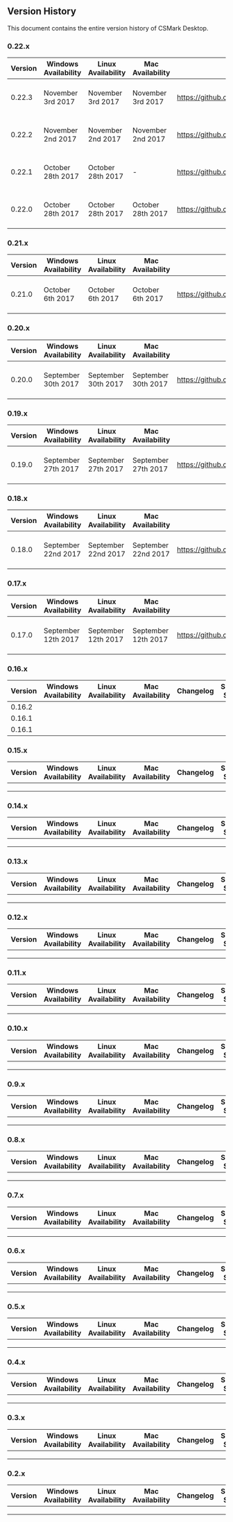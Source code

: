 ## Version History
This document contains the entire version history of CSMark Desktop.

### 0.22.x

| Version | Windows Availability | Linux Availability | Mac Availability | Changelog | Support Status |
|---------|----------------------|--------------------|------------------|-----------|----------------|
| 0.22.3 | November 3rd 2017 | November 3rd 2017 | November 3rd 2017 | https://github.com/CSMarkBenchmark/CSMark/releases/tag/0.22.3 | CSMark 0 Support Policy|
| 0.22.2 | November 2nd 2017 | November 2nd 2017 | November 2nd 2017 | https://github.com/CSMarkBenchmark/CSMark/releases/tag/0.22.2 | CSMark 0 Support Policy|
| 0.22.1 | October 28th 2017 | October 28th 2017 | - | https://github.com/CSMarkBenchmark/CSMark/releases/tag/0.22.1 | CSMark 0 Support Policy|
| 0.22.0 | October 28th 2017 | October 28th 2017 | October 28th 2017 |https://github.com/CSMarkBenchmark/CSMark/releases/tag/0.22.0 | CSMark 0 Support Policy|

### 0.21.x

| Version | Windows Availability | Linux Availability | Mac Availability | Changelog | Support Status |
|---------|----------------------|--------------------|------------------|-----------|----------------|
| 0.21.0 | October 6th 2017 | October 6th 2017 | October 6th 2017 | https://github.com/CSMarkBenchmark/CSMark/releases/tag/0.21.0 | CSMark 0 Support Policy|

### 0.20.x

| Version | Windows Availability | Linux Availability | Mac Availability | Changelog | Support Status |
|---------|----------------------|--------------------|------------------|-----------|----------------|
| 0.20.0 | September 30th 2017 | September 30th 2017  | September 30th 2017  |https://github.com/CSMarkBenchmark/CSMark/releases/tag/0.20.0 | CSMark 0 Support Policy |

### 0.19.x

| Version | Windows Availability | Linux Availability | Mac Availability | Changelog | Support Status |
|---------|----------------------|--------------------|------------------|-----------|----------------|
| 0.19.0 | September 27th 2017 |September 27th 2017 |September 27th 2017 |https://github.com/CSMarkBenchmark/CSMark/releases/tag/0.19.0 | CSMark 0 Support Policy |

### 0.18.x 

| Version | Windows Availability | Linux Availability | Mac Availability | Changelog | Support Status |
|---------|----------------------|--------------------|------------------|-----------|----------------|
| 0.18.0 | September 22nd 2017 | September 22nd 2017| September 22nd 2017 | https://github.com/CSMarkBenchmark/CSMark/releases/tag/0.18.0| CSMark 0 Support Policy|

### 0.17.x

| Version | Windows Availability | Linux Availability | Mac Availability | Changelog | Support Status |
|---------|----------------------|--------------------|------------------|-----------|----------------|
| 0.17.0 | September 12th 2017 | September 12th 2017 | September 12th 2017 |https://github.com/CSMarkBenchmark/CSMark/releases/tag/0.17.0 | CSMark 0 Support Policy |

### 0.16.x

| Version | Windows Availability | Linux Availability | Mac Availability | Changelog | Support Status |
|---------|----------------------|--------------------|------------------|-----------|----------------|
| 0.16.2 |                      |                    |                  |           |                |
| 0.16.1 |                      |                    |                  |           |                |
| 0.16.1 |                      |                    |                  |           |                |

### 0.15.x

| Version | Windows Availability | Linux Availability | Mac Availability | Changelog | Support Status |
|---------|----------------------|--------------------|------------------|-----------|----------------|
|         |                      |                    |                  |           |                |
|         |                      |                    |                  |           |                |
|         |                      |                    |                  |           |                |

### 0.14.x

| Version | Windows Availability | Linux Availability | Mac Availability | Changelog | Support Status |
|---------|----------------------|--------------------|------------------|-----------|----------------|
|         |                      |                    |                  |           |                |
|         |                      |                    |                  |           |                |
|         |                      |                    |                  |           |                |

### 0.13.x

| Version | Windows Availability | Linux Availability | Mac Availability | Changelog | Support Status |
|---------|----------------------|--------------------|------------------|-----------|----------------|
|         |                      |                    |                  |           |                |
|         |                      |                    |                  |           |                |
|         |                      |                    |                  |           |                |

### 0.12.x

| Version | Windows Availability | Linux Availability | Mac Availability | Changelog | Support Status |
|---------|----------------------|--------------------|------------------|-----------|----------------|
|         |                      |                    |                  |           |                |
|         |                      |                    |                  |           |                |
|         |                      |                    |                  |           |                |

### 0.11.x

| Version | Windows Availability | Linux Availability | Mac Availability | Changelog | Support Status |
|---------|----------------------|--------------------|------------------|-----------|----------------|
|         |                      |                    |                  |           |                |
|         |                      |                    |                  |           |                |
|         |                      |                    |                  |           |                |

### 0.10.x

| Version | Windows Availability | Linux Availability | Mac Availability | Changelog | Support Status |
|---------|----------------------|--------------------|------------------|-----------|----------------|
|         |                      |                    |                  |           |                |
|         |                      |                    |                  |           |                |
|         |                      |                    |                  |           |                |

### 0.9.x

| Version | Windows Availability | Linux Availability | Mac Availability | Changelog | Support Status |
|---------|----------------------|--------------------|------------------|-----------|----------------|
|         |                      |                    |                  |           |                |
|         |                      |                    |                  |           |                |
|         |                      |                    |                  |           |                |

### 0.8.x

| Version | Windows Availability | Linux Availability | Mac Availability | Changelog | Support Status |
|---------|----------------------|--------------------|------------------|-----------|----------------|
|         |                      |                    |                  |           |                |
|         |                      |                    |                  |           |                |
|         |                      |                    |                  |           |                |

### 0.7.x

| Version | Windows Availability | Linux Availability | Mac Availability | Changelog | Support Status |
|---------|----------------------|--------------------|------------------|-----------|----------------|
|         |                      |                    |                  |           |                |
|         |                      |                    |                  |           |                |
|         |                      |                    |                  |           |                |

### 0.6.x

| Version | Windows Availability | Linux Availability | Mac Availability | Changelog | Support Status |
|---------|----------------------|--------------------|------------------|-----------|----------------|
|         |                      |                    |                  |           |                |
|         |                      |                    |                  |           |                |
|         |                      |                    |                  |           |                |

### 0.5.x

| Version | Windows Availability | Linux Availability | Mac Availability | Changelog | Support Status |
|---------|----------------------|--------------------|------------------|-----------|----------------|
|         |                      |                    |                  |           |                |
|         |                      |                    |                  |           |                |
|         |                      |                    |                  |           |                |

### 0.4.x

| Version | Windows Availability | Linux Availability | Mac Availability | Changelog | Support Status |
|---------|----------------------|--------------------|------------------|-----------|----------------|
|         |                      |                    |                  |           |                |
|         |                      |                    |                  |           |                |
|         |                      |                    |                  |           |                |

### 0.3.x

| Version | Windows Availability | Linux Availability | Mac Availability | Changelog | Support Status |
|---------|----------------------|--------------------|------------------|-----------|----------------|
|         |                      |                    |                  |           |                |
|         |                      |                    |                  |           |                |
|         |                      |                    |                  |           |                |

### 0.2.x

| Version | Windows Availability | Linux Availability | Mac Availability | Changelog | Support Status |
|---------|----------------------|--------------------|------------------|-----------|----------------|
|         |                      |                    |                  |           |                |
|         |                      |                    |                  |           |                |
|         |                      |                    |                  |           |                |
